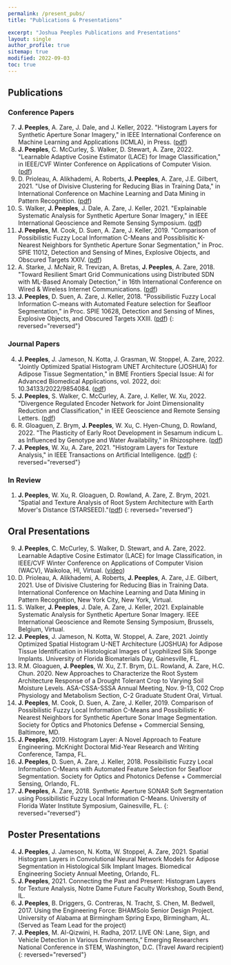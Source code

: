 ```yaml
---
permalink: /present_pubs/
title: "Publications & Presentations"

excerpt: "Joshua Peeples Publications and Presentations"
layout: single
author_profile: true
sitemap: true
modified: 2022-09-03
toc: true
---  
```



## Publications

### Conference Papers
7. **J. Peeples**, A. Zare, J. Dale, and J. Keller, 2022. "Histogram Layers for Synthetic Aperture Sonar Imagery," in IEEE International Conference on Machine Learning and Applications (ICMLA), in Press. ([pdf](https://arxiv.org/abs/2209.03878))
6. **J. Peeples**, C. McCurley, S. Walker, D. Stewart, A. Zare, 2022. "Learnable Adaptive Cosine Estimator (LACE) for Image Classification," in IEEE/CVF Winter Conference on Applications of Computer Vision. ([pdf](https://openaccess.thecvf.com/content/WACV2022/html/Peeples_Learnable_Adaptive_Cosine_Estimator_LACE_for_Image_Classification_WACV_2022_paper.html))
5. D. Prioleau, A. Alikhademi, A. Roberts, **J. Peeples**, A. Zare, J.E. Gilbert, 2021. "Use of Divisive Clustering for Reducing Bias in Training Data," in  International Conference on Machine Learning and Data Mining in Pattern Recognition. ([pdf](https://tinyurl.com/3wup7mw9))
4. S. Walker, **J. Peeples**, J. Dale, A. Zare, J. Keller, 2021. "Explainable Systematic Analysis for Synthetic Aperture Sonar Imagery," in IEEE International Geoscience and Remote Sensing Symposium. ([pdf](https://ieeexplore.ieee.org/document/9554901))
3. **J. Peeples**, M. Cook, D. Suen, A. Zare, J. Keller, 2019. "Comparison of Possibilistic Fuzzy Local Information C-Means and Possiblisitic K-Nearest Neighbors for Synthetic Aperture Sonar Segmentation," in Proc. SPIE 11012, Detection and Sensing of Mines, Explosive Objects, and Obscured Targets XXIV. ([pdf](https://www.spiedigitallibrary.org/conference-proceedings-of-spie/11012/110120T/Comparison-of-possibilistic-fuzzy-local-information-C-means-and-possibilistic/10.1117/12.2519484.short?SSO=1))
2. A. Starke, J. McNair, R. Trevizan, A. Bretas, **J. Peeples**, A. Zare, 2018. "Toward Resilient Smart Grid Communications using Distributed SDN with ML-Based Anomaly Detection,” in  16th International Conference on Wired & Wireless Internet Communications. ([pdf](https://link.springer.com/chapter/10.1007/978-3-030-02931-9_7))
1. **J. Peeples**, D. Suen, A. Zare, J. Keller, 2018. "Possibilistic Fuzzy Local Information C-means with Automated Feature selection for Seafloor Segmentation," in Proc. SPIE 10628, Detection and Sensing of Mines, Explosive Objects, and Obscured Targets XXIII. ([pdf](https://www.spiedigitallibrary.org/conference-proceedings-of-spie/10628/2305178/Possibilistic-fuzzy-local-information-C-means-with-automated-feature-selection/10.1117/12.2305178.short))
{: reversed="reversed"}

### Journal Papers
4. **J. Peeples**, J. Jameson, N. Kotta, J. Grasman, W. Stoppel, A. Zare, 2022. "Jointly Optimized Spatial Histogram UNET Architecture (JOSHUA) for Adipose Tissue Segmentation," in BME Frontiers Special Issue: AI for Advanced Biomedical Applications, vol. 2022, doi: 10.34133/2022/9854084. ([pdf](https://spj.sciencemag.org/journals/bmef/2022/9854084/))
3. **J. Peeples**, S. Walker, C. McCurley, A. Zare, J. Keller, W. Xu, 2022. "Divergence Regulated Encoder Network for Joint Dimensionality Reduction and Classification," in IEEE Geoscience and Remote Sensing Letters. ([pdf](https://ieeexplore.ieee.org/document/9726172))
2.  R. Gloaguen, Z. Brym, **J. Peeples**, W. Xu, C. Hyen-Chung, D. Rowland, 2022. "The Plasticity of Early Root Development in Sesamum indicum L. as Influenced by Genotype and Water Availability," in Rhizosphere. ([pdf](https://www.sciencedirect.com/science/article/abs/pii/S2452219821001531?via\%3Dihub))
1. **J. Peeples**, W. Xu, A. Zare, 2021. "Histogram Layers for Texture Analysis," in IEEE Transactions on Artificial Intelligence. ([pdf](https://ieeexplore.ieee.org/document/9652037))
{: reversed="reversed"}

### In Review
1. **J. Peeples**, W. Xu, R. Gloaguen, D. Rowland, A. Zare, Z. Brym, 2021. "Spatial and Texture Analysis of Root System Architecture with Earth Mover's Distance (STARSEED)."([pdf](https://www.biorxiv.org/content/10.1101/2021.08.31.458446))
{: reversed="reversed"}


## Oral Presentations
9. **J. Peeples**, C. McCurley, S. Walker, D. Stewart, and A. Zare, 2022. Learnable Adaptive Cosine Estimator (LACE) for Image Classification, in IEEE/CVF Winter Conference on Applications of Computer Vision (WACV), Waikoloa, HI, Virtual. ([video](https://www.youtube.com/watch?v=ncdSDylkz-4))
8. D. Prioleau, A. Alikhademi, A. Roberts, **J. Peeples**, A. Zare, J.E. Gilbert, 2021. Use of Divisive Clustering for Reducing Bias in Training Data. International Conference on Machine Learning and Data Mining in Pattern Recognition, New York City, New York, Virtual.
7. S. Walker, **J. Peeples**, J. Dale, A. Zare, J. Keller, 2021. Explainable Systematic Analysis for Synthetic Aperture Sonar Imagery. IEEE International Geoscience and Remote Sensing Symposium, Brussels, Belgium, Virtual.
6. **J. Peeples**, J. Jameson, N. Kotta, W. Stoppel, A. Zare, 2021. Jointly Optimized Spatial Histogram U-NET Architecture (JOSHUA) for Adipose Tissue Identification in Histological Images of Lyophilized Silk Sponge Implants. University of Florida Biomaterials Day, Gainesville, FL.
5. R.M. Gloaguen, **J. Peeples**, W. Xu, Z.T. Brym, D.L. Rowland, A. Zare, H.C. Chun. 2020. New Approaches to Characterize the Root System Architecture Response of a Drought Tolerant Crop to Varying Soil Moisture Levels. ASA-CSSA-SSSA Annual Meeting, Nov. 9-13, C02 Crop Physiology and Metabolism Section, C-2 Graduate Student Oral, Virtual.
4. **J. Peeples**, M. Cook, D. Suen, A. Zare, J. Keller, 2019. Comparison of Possibilistic Fuzzy Local Information C-Means and Possibilistic K-Nearest Neighbors for Synthetic Aperture Sonar Image Segmentation. Society for Optics and Photonics Defense + Commercial Sensing, Baltimore, MD.
3. **J. Peeples**, 2019. Histogram Layer: A Novel Approach to Feature Engineering. McKnight Doctoral Mid-Year Research and Writing Conference, Tampa, FL.
2. **J. Peeples**, D. Suen, A. Zare, J. Keller, 2018. Possibilistic Fuzzy Local Information C-Means with Automated Feature Selection for Seafloor Segmentation. Society for Optics and Photonics Defense + Commercial Sensing, Orlando, FL.
1. **J. Peeples**, A. Zare, 2018. Synthetic Aperture SONAR Soft Segmentation using Possibilistic Fuzzy Local Information C-Means. University of Florida Water Institute Symposium, Gainesville, FL.
{: reversed="reversed"}

## Poster Presentations
4. **J. Peeples**, J. Jameson, N. Kotta, W. Stoppel, A. Zare, 2021. Spatial Histogram Layers in Convolutional Neural Network Models for Adipose Segmentation in Histological Silk Implant Images. Biomedical Engineering Society Annual Meeting, Orlando, FL.
3. **J. Peeples**, 2021. Connecting the Past and Present: Histogram Layers for Texture Analysis, Notre Dame Future Faculty Workshop, South Bend, IL.
2. **J. Peeples**, B. Driggers, G. Contreras, N. Tracht, S. Chen, M. Bedwell, 2017. Using the Engineering Force: BHAMSolo Senior Design Project. University of Alabama at Birmingham Spring Expo, Birmingham, AL. (Served as Team Lead for the project)
1. **J. Peeples**, M. Al-Qizwini, H. Radha, 2017. LIVE ON: Lane, Sign, and Vehicle Detection in Various Environments,” Emerging Researchers National Conference in STEM, Washington, D.C. (Travel Award recipient)
{: reversed="reversed"}


